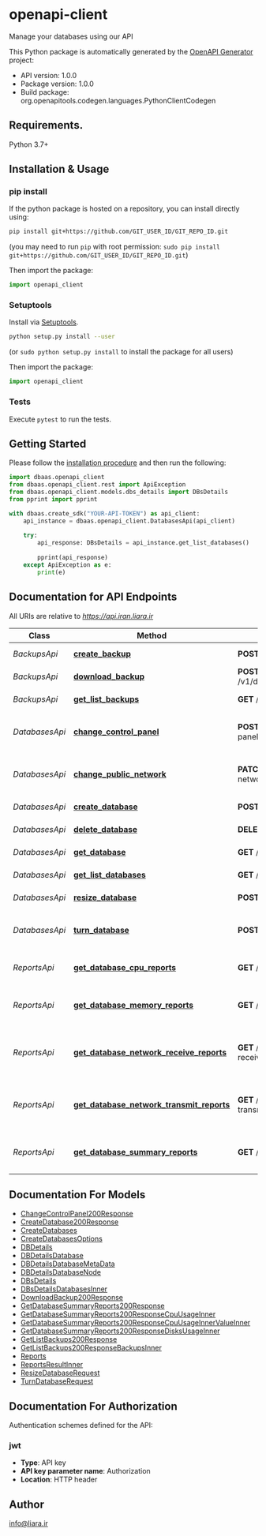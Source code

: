 # openapi-client
Manage your databases using our API

This Python package is automatically generated by the [OpenAPI Generator](https://openapi-generator.tech) project:

- API version: 1.0.0
- Package version: 1.0.0
- Build package: org.openapitools.codegen.languages.PythonClientCodegen

## Requirements.

Python 3.7+

## Installation & Usage
### pip install

If the python package is hosted on a repository, you can install directly using:

```sh
pip install git+https://github.com/GIT_USER_ID/GIT_REPO_ID.git
```
(you may need to run `pip` with root permission: `sudo pip install git+https://github.com/GIT_USER_ID/GIT_REPO_ID.git`)

Then import the package:
```python
import openapi_client
```

### Setuptools

Install via [Setuptools](http://pypi.python.org/pypi/setuptools).

```sh
python setup.py install --user
```
(or `sudo python setup.py install` to install the package for all users)

Then import the package:
```python
import openapi_client
```

### Tests

Execute `pytest` to run the tests.

## Getting Started

Please follow the [installation procedure](#installation--usage) and then run the following:

```python
import dbaas.openapi_client
from dbaas.openapi_client.rest import ApiException
from dbaas.openapi_client.models.dbs_details import DBsDetails
from pprint import pprint

with dbaas.create_sdk("YOUR-API-TOKEN") as api_client:
    api_instance = dbaas.openapi_client.DatabasesApi(api_client)
    
    try:
        api_response: DBsDetails = api_instance.get_list_databases()
        
        pprint(api_response)
    except ApiException as e:
        print(e)

```

## Documentation for API Endpoints

All URIs are relative to *https://api.iran.liara.ir*

Class | Method | HTTP request | Description
------------ | ------------- | ------------- | -------------
*BackupsApi* | [**create_backup**](docs/BackupsApi.md#create_backup) | **POST** /v1/databases/{id}/backups | Backup a database
*BackupsApi* | [**download_backup**](docs/BackupsApi.md#download_backup) | **POST** /v1/databases/{id}/backups/{name}/download | Download a backup
*BackupsApi* | [**get_list_backups**](docs/BackupsApi.md#get_list_backups) | **GET** /v1/databases/{id}/backups | Get all backups
*DatabasesApi* | [**change_control_panel**](docs/DatabasesApi.md#change_control_panel) | **POST** /v1/databases/{id}/control-panel/{status} | Change control-panel status
*DatabasesApi* | [**change_public_network**](docs/DatabasesApi.md#change_public_network) | **PATCH** /v1/databases/{id}/public-network/{status} | Change public network status
*DatabasesApi* | [**create_database**](docs/DatabasesApi.md#create_database) | **POST** /v1/databases | Create a database
*DatabasesApi* | [**delete_database**](docs/DatabasesApi.md#delete_database) | **DELETE** /v1/databases/{id} | Delete a database
*DatabasesApi* | [**get_database**](docs/DatabasesApi.md#get_database) | **GET** /v1/databases/{id} | Get a database
*DatabasesApi* | [**get_list_databases**](docs/DatabasesApi.md#get_list_databases) | **GET** /v1/databases | Get all databases
*DatabasesApi* | [**resize_database**](docs/DatabasesApi.md#resize_database) | **POST** /v1/databases/{id}/resize | Resize a database
*DatabasesApi* | [**turn_database**](docs/DatabasesApi.md#turn_database) | **POST** /v1/databases/{id}/actions/scale | Power on or power off a database
*ReportsApi* | [**get_database_cpu_reports**](docs/ReportsApi.md#get_database_cpu_reports) | **GET** /v1/databases/{id}/metrics/cpu | Get cpu reports of database
*ReportsApi* | [**get_database_memory_reports**](docs/ReportsApi.md#get_database_memory_reports) | **GET** /v1/databases/{id}/metrics/memory | Get memory reports of database
*ReportsApi* | [**get_database_network_receive_reports**](docs/ReportsApi.md#get_database_network_receive_reports) | **GET** /v1/databases/{id}/metrics/network-receive | Get network-receive reports of database
*ReportsApi* | [**get_database_network_transmit_reports**](docs/ReportsApi.md#get_database_network_transmit_reports) | **GET** /v1/databases/{id}/metrics/network-transmit | Get network-transmit reports of database
*ReportsApi* | [**get_database_summary_reports**](docs/ReportsApi.md#get_database_summary_reports) | **GET** /v1/databases/{id}/metrics/summary | Get summary reports of database


## Documentation For Models

 - [ChangeControlPanel200Response](docs/ChangeControlPanel200Response.md)
 - [CreateDatabase200Response](docs/CreateDatabase200Response.md)
 - [CreateDatabases](docs/CreateDatabases.md)
 - [CreateDatabasesOptions](docs/CreateDatabasesOptions.md)
 - [DBDetails](docs/DBDetails.md)
 - [DBDetailsDatabase](docs/DBDetailsDatabase.md)
 - [DBDetailsDatabaseMetaData](docs/DBDetailsDatabaseMetaData.md)
 - [DBDetailsDatabaseNode](docs/DBDetailsDatabaseNode.md)
 - [DBsDetails](docs/DBsDetails.md)
 - [DBsDetailsDatabasesInner](docs/DBsDetailsDatabasesInner.md)
 - [DownloadBackup200Response](docs/DownloadBackup200Response.md)
 - [GetDatabaseSummaryReports200Response](docs/GetDatabaseSummaryReports200Response.md)
 - [GetDatabaseSummaryReports200ResponseCpuUsageInner](docs/GetDatabaseSummaryReports200ResponseCpuUsageInner.md)
 - [GetDatabaseSummaryReports200ResponseCpuUsageInnerValueInner](docs/GetDatabaseSummaryReports200ResponseCpuUsageInnerValueInner.md)
 - [GetDatabaseSummaryReports200ResponseDisksUsageInner](docs/GetDatabaseSummaryReports200ResponseDisksUsageInner.md)
 - [GetListBackups200Response](docs/GetListBackups200Response.md)
 - [GetListBackups200ResponseBackupsInner](docs/GetListBackups200ResponseBackupsInner.md)
 - [Reports](docs/Reports.md)
 - [ReportsResultInner](docs/ReportsResultInner.md)
 - [ResizeDatabaseRequest](docs/ResizeDatabaseRequest.md)
 - [TurnDatabaseRequest](docs/TurnDatabaseRequest.md)


<a id="documentation-for-authorization"></a>
## Documentation For Authorization


Authentication schemes defined for the API:
<a id="jwt"></a>
### jwt

- **Type**: API key
- **API key parameter name**: Authorization
- **Location**: HTTP header


## Author

info@liara.ir


